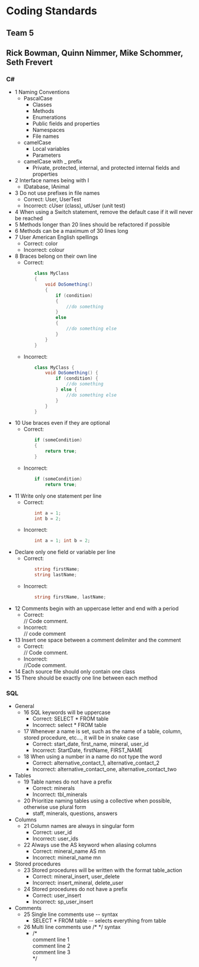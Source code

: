# Coding Standards
## Team 5
## Rick Bowman, Quinn Nimmer, Mike Schommer, Seth Frevert

### **C#**
- 1 Naming Conventions
    - PascalCase
        - Classes
        - Methods
        - Enumerations
        - Public fields and properties
        - Namespaces
        - File names
    - camelCase
        - Local variables
        - Parameters
    - camelCase with _ prefix
        - Private, protected, internal, and protected internal fields and properties
- 2 Interface names being with I
    - IDatabase, IAnimal
- 3 Do not use prefixes in file names
    - Correct: User, UserTest
    - Incorrect: cUser (class), utUser (unit test)
- 4 When using a Switch statement, remove the default case if it will never be reached
- 5 Methods longer than 20 lines should be refactored if possible
- 6 Methods can be a maximum of 30 lines long
- 7 User American English spellings
    - Correct: color
    - Incorrect: colour
- 8 Braces belong on their own line
    - Correct:
        ```cs
            class MyClass
            {
                void DoSomething()
                {
                    if (condition)
                    {
                        //do something
                    }
                    else
                    {
                        //do something else
                    }
                }
            }
        ```
    - Incorrect:
        ```cs
            class MyClass {
                void DoSomething() {
                    if (condition) {
                        //do something
                    } else {
                        //do something else
                    }
                }
            }
        ```
- 10 Use braces even if they are optional
    - Correct:
        ```cs
            if (someCondition)
            {
                return true;
            }
        ```
    - Incorrect:
        ```cs
            if (someCondition)
                return true;
        ```
- 11 Write only one statement per line
    - Correct:
        ```cs
            int a = 1;
            int b = 2;
        ```
    - Incorrect:
        ```cs
            int a = 1; int b = 2;
        ```
 - Declare only one field or variable per line
    - Correct:
        ```cs
            string firstName;
            string lastName;
        ```
    - Incorrect:
        ```cs
            string firstName, lastName;
        ```
- 12 Comments begin with an uppercase letter and end with a period
    - Correct:\
        // Code comment.
    - Incorrect:\
        // code comment
- 13 Insert one space between a comment delimiter and the comment
    - Correct:\
        // Code comment.
    - Incorrect:\
        //Code comment.
- 14 Each source file should only contain one class
- 15 There should be exactly one line between each method

### SQL
- General
    - 16 SQL keywords will be uppercase
        - Correct: SELECT * FROM table
        - Incorrect: select * FROM table
    - 17 Whenever a name is set, such as the name of a table, column, stored procedure, etc…, it will be in snake case
        - Correct: start_date, first_name, mineral, user_id
        - Incorrect: StartDate, firstName, FIRST_NAME
    - 18 When using a number in a name do not type the word
        - Correct: alternative_contact_1, alternative_contact_2
        - Incorrect: alternative_contact_one, alternative_contact_two
- Tables
    - 19 Table names do not have a prefix
        - Correct: minerals
        - Incorrect: tbl_minerals
    - 20 Prioritize naming tables using a collective when possible, otherwise use plural form 
        - staff, minerals, questions, answers
- Columns
    - 21 Column names are always in singular form
        - Correct: user_id
        - Incorrect: user_ids
    - 22 Always use the AS keyword when aliasing columns
        - Correct: mineral_name AS mn
        - Incorrect: mineral_name mn
- Stored procedures
    - 23 Stored procedures will be written with the format table_action
        - Correct: mineral_insert, user_delete
        - Incorrect: insert_mineral, delete_user
    - 24 Stored procedures do not have a prefix
        - Correct: user_insert
        - Incorrect: sp_user_insert
- Comments
    - 25 Single line comments use -- syntax
        - SELECT * FROM table -- selects everything from table
    - 26 Multi line comments use /* */ syntax
        - /*\
        comment line 1\
        comment line 2\
        comment line 3\
        */
